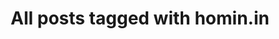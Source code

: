 ---
layout: tag
title: "All posts tagged with homin.in"
permalink: /weblog/tags/homin-in/
taxonomy: homin.in
---